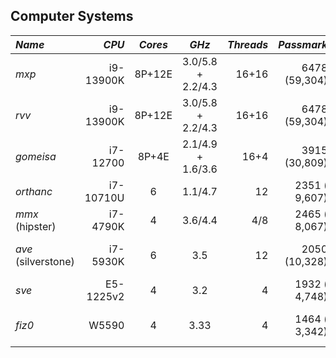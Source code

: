 ## Computer Systems


| *Name* | *CPU*     | *Cores* | *GHz*             | *Threads* | *Passmark*     | *RAM* | *Disk1*      | *Disk2*   | *GPU*            |
|:-------|----------:|:-------:|:-----------------:|----------:|---------------:|------:|-------------:|----------:|------------------|
| *mxp*  | i9-13900K | 8P+12E  | 3.0/5.8 + 2.2/4.3 | 16+16     | 6478 (59,304)  | 192GB | ssd:2TB      | ssd:4TB(/)| RTX 4090 24GB    |
| *rvv*  | i9-13900K | 8P+12E  | 3.0/5.8 + 2.2/4.3 | 16+16     | 6478 (59,304)  | 192GB | ssd:2TB      | ssd:4TB(/)| RTX 4090 24GB    |
| *gomeisa* | i7-12700| 8P+4E  | 2.1/4.9 + 1.6/3.6 | 16+4      | 3915 (30,809)  | 128GB | ssd:2TB(/)   | hdd:none  | Titan V 24GB     |
| *orthanc* | i7-10710U | 6    | 1.1/4.7           |   12      | 2351 ( 9,607)  | 64GB  | ssd:500GB(/) | hdd:none  | none             |
| *mmx* (hipster)    | i7-4790K| 4  | 3.6/4.4      |  4/8      | 2465 ( 8,067)  | 32GB  | ssd:1TB(/)   | hdd:1TB   | none             |
| *ave* (silverstone)| i7-5930K| 6  | 3.5          |   12      | 2050 (10,328)  | 32GB  | ssd:1TB(/)   | hdd:400GB | Titan V 24GB     |
| *sve*  | E5-1225v2 | 4       | 3.2               |    4      | 1932 ( 4,748)  | 32GB  | ssd:120GB(/) | hdd:400GB | none             |
| *fiz0* | W5590     | 4       | 3.33              |    4      | 1464 ( 3,342)  | 48GB  | ssd:120GB(/) | hdd:400GB | Titan V 24GB     |


